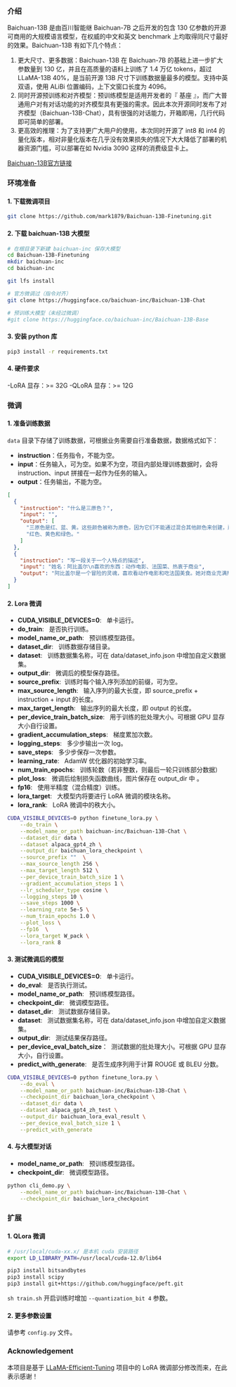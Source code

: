 ### 介绍
Baichuan-13B 是由百川智能继 Baichuan-7B 之后开发的包含 130 亿参数的开源可商用的大规模语言模型，在权威的中文和英文 benchmark 上均取得同尺寸最好的效果。Baichuan-13B 有如下几个特点：
1. 更大尺寸、更多数据：Baichuan-13B 在 Baichuan-7B 的基础上进一步扩大参数量到 130 亿，并且在高质量的语料上训练了 1.4 万亿 tokens，超过 LLaMA-13B 40%，是当前开源 13B 尺寸下训练数据量最多的模型。支持中英双语，使用 ALiBi 位置编码，上下文窗口长度为 4096。
2. 同时开源预训练和对齐模型：预训练模型是适用开发者的『 基座 』，而广大普通用户对有对话功能的对齐模型具有更强的需求。因此本次开源同时发布了对齐模型（Baichuan-13B-Chat），具有很强的对话能力，开箱即用，几行代码即可简单的部署。
3. 更高效的推理：为了支持更广大用户的使用，本次同时开源了 int8 和 int4 的量化版本，相对非量化版本在几乎没有效果损失的情况下大大降低了部署的机器资源门槛，可以部署在如 Nvidia 3090 这样的消费级显卡上。

[Baichuan-13B官方链接](https://github.com/baichuan-inc/Baichuan-13B)

### 环境准备
#### 1. 下载微调项目
```sh
git clone https://github.com/mark1879/Baichuan-13B-Finetuning.git
```

#### 2. 下载 baichuan-13B 大模型
```sh
# 在根目录下新建 baichuan-inc 保存大模型
cd Baichuan-13B-Finetuning
mkdir baichuan-inc
cd baichuan-inc

git lfs install

# 官方微调过（指令对齐）
git clone https://huggingface.co/baichuan-inc/Baichuan-13B-Chat

# 预训练大模型（未经过微调）
#git clone https://huggingface.co/baichuan-inc/Baichuan-13B-Base
```

#### 3. 安装 python 库
```sh
pip3 install -r requirements.txt
```

#### 4. 硬件要求
-LoRA 显存：>= 32G
-QLoRA 显存：>= 12G

### 微调
#### 1. 准备训练数据
`data` 目录下存储了训练数据，可根据业务需要自行准备数据，数据格式如下：
- **instruction**：任务指令，不能为空。
- **input**：任务输入，可为空。如果不为空，项目内部处理训练数据时，会将 instruction、input 拼接在一起作为任务的输入。
- **output**：任务输出，不能为空。
```json
[
  {
    "instruction": "什么是三原色？",
    "input": "",
    "output": [
      "三原色是红、蓝、黄。这些颜色被称为原色，因为它们不能通过混合其他颜色来创建，所有其他颜色都可以通过将它们按不同比例组合而成。在用于光的加色系统中，原色是红色、绿色和蓝色 (RGB)。",
      "红色、黄色和绿色。"
    ]
  },
  {
    "instruction": "写一段关于一个人特点的描述",
    "input": "姓名：阿比盖尔\n喜欢的东西：动作电影、法国菜、热衷于商业",
    "output": "阿比盖尔是一个冒险的灵魂，喜欢看动作电影和吃法国美食。她对商业充满热情，并努力培养。她阅读投资新闻，密切关注股市。每当有机会出现，阿比盖尔总是迅速行动，不会犹豫利用她的商业知识。她是那种喜欢经历商业起伏、善于追求交易并与志同道合的人交流的人。"
  }
]
```

#### 2. Lora 微调

- **CUDA_VISIBLE_DEVICES=0**: &nbsp;&nbsp;单卡运行。
- **do_train**: &nbsp;&nbsp;是否执行训练。
- **model_name_or_path**: &nbsp;&nbsp;预训练模型路径。
- **dataset_dir**: &nbsp;&nbsp;训练数据存储目录。
- **dataset**: &nbsp;&nbsp;训练数据集名称，可在 data/dataset_info.json 中增加自定义数据集。
- **output_dir**: &nbsp;&nbsp;微调后的模型保存路径。
- **source_prefix**:&nbsp;&nbsp;训练时每个输入序列添加的前缀，可为空。
- **max_source_length**: &nbsp;&nbsp;输入序列的最大长度，即 source_prefix + instruction + input 的长度。
- **max_target_length**: &nbsp;&nbsp;输出序列的最大长度，即 output 的长度。
- **per_device_train_batch_size**: &nbsp;&nbsp;用于训练的批处理大小。可根据 GPU 显存大小自行设置。
- **gradient_accumulation_steps**: &nbsp;&nbsp;梯度累加次数。
- **logging_steps**: &nbsp;&nbsp;多少步输出一次 log。
- **save_steps**: &nbsp;&nbsp;多少步保存一次参数。
- **learning_rate**: &nbsp;&nbsp;AdamW 优化器的初始学习率。
- **num_train_epochs**: &nbsp;&nbsp;训练轮数（若非整数，则最后一轮只训练部分数据）
- **plot_loss**: &nbsp;&nbsp;微调后绘制损失函数曲线，图片保存在 output_dir 中 。
- **fp16**: &nbsp;&nbsp;使用半精度（混合精度）训练。
- **lora_target**: &nbsp;&nbsp;大模型内将要进行 LoRA 微调的模块名称。
- **lora_rank**: &nbsp;&nbsp;LoRA 微调中的秩大小。
```sh
CUDA_VISIBLE_DEVICES=0 python finetune_lora.py \
    --do_train \
    --model_name_or_path baichuan-inc/Baichuan-13B-Chat \
    --dataset_dir data \
    --dataset alpaca_gpt4_zh \
    --output_dir baichuan_lora_checkpoint \
    --source_prefix ""  \
    --max_source_length 256 \
    --max_target_length 512 \
    --per_device_train_batch_size 1 \
    --gradient_accumulation_steps 1 \
    --lr_scheduler_type cosine \
    --logging_steps 10 \
    --save_steps 1000 \
    --learning_rate 5e-5 \
    --num_train_epochs 1.0 \
    --plot_loss \
    --fp16  \
    --lora_target W_pack \
    --lora_rank 8
```

#### 3. 测试微调后的模型
- **CUDA_VISIBLE_DEVICES=0**: &nbsp;&nbsp;单卡运行。
- **do_eval**: &nbsp;&nbsp;是否执行测试。
- **model_name_or_path**: &nbsp;&nbsp;预训练模型路径。
- **checkpoint_dir**: &nbsp;&nbsp;微调模型路径。
- **dataset_dir**: &nbsp;&nbsp;测试数据存储目录。
- **dataset**: &nbsp;&nbsp;测试数据集名称，可在 data/dataset_info.json 中增加自定义数据集。
- **output_dir**: &nbsp;&nbsp;测试结果保存路径。
- **per_device_eval_batch_size**：&nbsp;&nbsp;测试数据的批处理大小。可根据 GPU 显存大小，自行设置。
- **predict_with_generate**: &nbsp;&nbsp;是否生成序列用于计算 ROUGE 或 BLEU 分数。

```sh
CUDA_VISIBLE_DEVICES=0 python finetune_lora.py \
    --do_eval \
    --model_name_or_path baichuan-inc/Baichuan-13B-Chat \
    --checkpoint_dir baichuan_lora_checkpoint \
    --dataset_dir data \
    --dataset alpaca_gpt4_zh_test \
    --output_dir baichuan_lora_eval_result \
    --per_device_eval_batch_size 1 \
    --predict_with_generate
```

#### 4. 与大模型对话

- **model_name_or_path**: &nbsp;&nbsp;预训练模型路径。
- **checkpoint_dir**: &nbsp;&nbsp;微调模型路径。
```sh
python cli_demo.py \
    --model_name_or_path baichuan-inc/Baichuan-13B-Chat \
    --checkpoint_dir baichuan_lora_checkpoint
```

### 扩展
#### 1. QLora 微调
```sh
# /usr/local/cuda-xx.x/ 是本机 cuda 安装路径
export LD_LIBRARY_PATH=/usr/local/cuda-12.0/lib64

pip3 install bitsandbytes
pip3 install scipy
pip3 install git+https://github.com/huggingface/peft.git
```

`sh train.sh` 开启训练时增加 `--quantization_bit 4` 参数。 

#### 2. 更多参数设置
请参考 `config.py` 文件。

### Acknowledgement
本项目是基于 [LLaMA-Efficient-Tuning](https://github.com/hiyouga/LLaMA-Efficient-Tuning) 项目中的 LoRA 微调部分修改而来，在此表示感谢！
